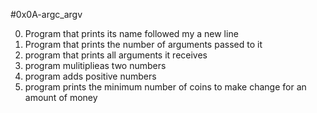 #0x0A-argc_argv

0. Program that prints its name followed my a new line
1. Program that prints the number of arguments passed to it
2. program that prints all arguments it receives
3. program mulitiplieas two numbers
4. program adds positive numbers
5. program prints the minimum number of coins to make change for an amount of money
